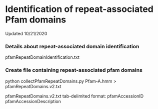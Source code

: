 # Identification of repeat-associated Pfam domains

Updated 10/21/2020


### Details about repeat-associated domain identification 
pfamRepeatDomainIdentification.txt


### Create file containing repeat-associated pfam domains
python collectPfamRepeatDomains.py Pfam-A.hmm > pfamRepeatDomains.v2.txt

pfamRepeatDomains.v2.txt tab-delimited format: 
pfamAccessionID	pfamAccessionDescription	

